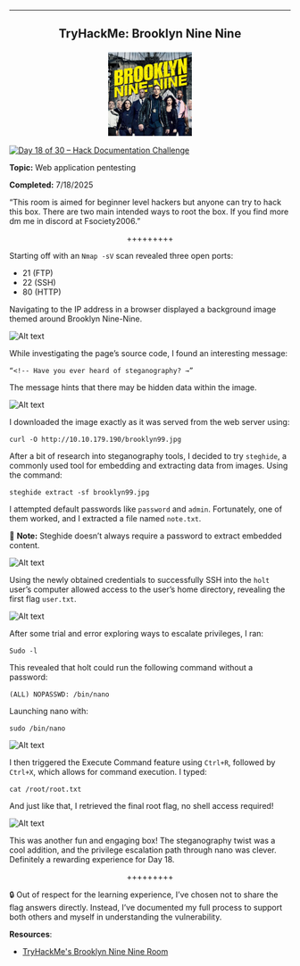 -----
**<p align="center">TryHackMe: Brooklyn Nine Nine</p>**
---

<p align="center">
  <img src="https://github.com/chaiexe/TryHackMe-Write-ups/blob/main/Red-Team/Brooklyn-Nine-Nine/Images/Brooklyn%20Nine%20Nine%20Icon.jpeg" alt="image alt" width="150" />
</p>

[![Day 18 of 30 – Hack Documentation Challenge](https://img.shields.io/badge/Day%2018%20of%2030-Hack%20Documentation%20Challenge-crimson?style=for-the-badge&logo=tryhackme)](https://tryhackme.com)

**Topic:** Web application pentesting 

**Completed:** 7/18/2025

“This room is aimed for beginner level hackers but anyone can try to hack this box. There are two main intended ways to root the box. If you find more dm me in discord at Fsociety2006.”

<p align="center">+++++++++</p>

Starting off with an `Nmap -sV` scan revealed three open ports:

- 21 (FTP)
- 22 (SSH)
- 80 (HTTP)

Navigating to the IP address in a browser displayed a background image themed around Brooklyn Nine-Nine.

![Alt text](1)

While investigating the page’s source code, I found an interesting message: 

```
“<!-- Have you ever heard of steganography? →” 
```

The message hints that there may be hidden data within the image.

![Alt text](2)

I downloaded the image exactly as it was served from the web server using:

```
curl -O http://10.10.179.190/brooklyn99.jpg
```

After a bit of research into steganography tools, I decided to try `steghide`, a commonly used tool for embedding and extracting data from images. Using the command:

```
steghide extract -sf brooklyn99.jpg
```

I attempted default passwords like `password` and `admin`. Fortunately, one of them worked, and I extracted a file named `note.txt`.

🚨 **Note:** Steghide doesn’t always require a password to extract embedded content.

![Alt text](3)

Using the newly obtained credentials to successfully SSH into the `holt` user’s computer allowed access to the user’s home directory, revealing the first flag `user.txt`.

![Alt text](4)

After some trial and error exploring ways to escalate privileges, I ran:

```
Sudo -l
```
This revealed that holt could run the following command without a password:

```
(ALL) NOPASSWD: /bin/nano
```
Launching nano with:
```
sudo /bin/nano
```
![Alt text](5)

I then triggered the Execute Command feature using `Ctrl+R`, followed by `Ctrl+X`, which allows for command execution. I typed:

```
cat /root/root.txt
```
And just like that, I retrieved the final root flag, no shell access required!

![Alt text](6)

This was another fun and engaging box! The steganography twist was a cool addition, and the privilege escalation path through nano was clever. Definitely a rewarding experience for Day 18.

<p align="center">+++++++++</p>

🔒 Out of respect for the learning experience, I’ve chosen not to share the flag answers directly. Instead, I’ve documented my full process to support both others and myself in understanding the vulnerability.

**Resources**:
- [TryHackMe's Brooklyn Nine Nine Room](https://tryhackme.com/room/brooklynninenine)
